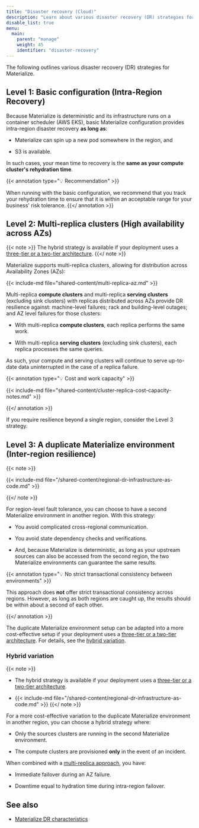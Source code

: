 ```yaml
---
title: "Disaster recovery (Cloud)"
description: "Learn about various disaster recovery (DR) strategies for Materialize."
disable_list: true
menu:
  main:
    parent: "manage"
    weight: 45
    identifier: "disaster-recovery"
---
```


The following outlines various disaster recovery (DR) strategies for
Materialize.

## Level 1: Basic configuration (Intra-Region Recovery)

Because Materialize is deterministic and its infrastructure runs on a container
scheduler (AWS EKS), basic Materialize configuration provides intra-region
disaster recovery **as long as**:

- Materialize can spin up a new pod somewhere in the region, and

- S3 is available.

In such cases, your mean time to recovery is the **same as your compute
cluster's rehydration time**.

{{< annotation type="💡 Recommendation" >}}

When running with the basic configuration, we recommend that you track
your rehydration time to ensure that it is within an acceptable range for your
business' risk tolerance.
{{</ annotation >}}

## Level 2:  Multi-replica clusters (High availability across AZs)

{{< note >}}
The hybrid strategy is available if your deployment uses a [three-tier or a
two-tier architecture](/manage/operational-guidelines/).
{{</ note >}}

Materialize supports multi-replica clusters, allowing for distribution across
Availability Zones (AZs):

{{< include-md file="shared-content/multi-replica-az.md" >}}

Multi-replica **compute clusters** and multi-replica **serving clusters**
(excluding sink clusters) with replicas distributed across AZs provide DR
resilience against: machine-level failures; rack and building-level outages; and
AZ level failures for those clusters:

- With multi-replica **compute clusters**, each replica performs the same work.

- With multi-replica **serving clusters** (excluding sink clusters), each
  replica processes the same queries.

As such, your compute and serving clusters will continue to serve up-to-date
data uninterrupted in the case of a replica failure.

{{< annotation type="💡 Cost and work capacity" >}}

{{< include-md file="shared-content/cluster-replica-cost-capacity-notes.md" >}}

{{</ annotation >}}

If you require resilience beyond a single region, consider the Level 3 strategy.

## Level 3: A duplicate Materialize environment (Inter-region resilience)

{{< note >}}

{{< include-md file="/shared-content/regional-dr-infrastructure-as-code.md" >}}

{{</ note >}}

For region-level fault tolerance, you can choose to have a second Materialize
environment in another region. With this strategy:

- You avoid complicated cross-regional communication.

- You avoid state dependency checks and verifications.

- And, because Materialize is deterministic, as long as your upstream sources
can also be accessed from the second region, the two Materialize environments
can guarantee the same results.

{{< annotation type="💡 No strict transactional consistency between environments" >}}

This approach does <red>**not**</red> offer strict transactional consistency
across regions. However, as long as both regions are caught up, the results
should be within about a second of each other.

{{</ annotation >}}

The duplicate Materialize environment setup can be adapted into a more
cost-effective setup if your deployment uses a [three-tier or a two-tier
architecture](/manage/operational-guidelines/). For details, see the [hybrid
variation](#hybrid-variation).

### Hybrid variation

{{< note >}}

- The hybrid strategy is available if your deployment uses a [three-tier or a
two-tier architecture](/manage/operational-guidelines/).

- {{< include-md file="/shared-content/regional-dr-infrastructure-as-code.md" >}}
{{</ note >}}

For a more cost-effective variation to the duplicate Materialize environment in
another region, you can choose a hybrid strategy where:

- Only the sources clusters are running in the second Materialize environment.

- The compute clusters are  provisioned **only** in the event of an incident.

When combined with a [multi-replica
approach](#level-2--multi-replica-clusters-high-availability-across-azs), you
have:

- Immediate failover during an AZ failure.

- Downtime equal to hydration time during intra-region failover.

## See also

- [Materialize DR
  characteristics](/manage/disaster-recovery/recovery-characteristics)

